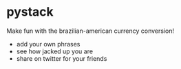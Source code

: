 pystack
======

Make fun with the brazilian-american currency conversion!


* add your own phrases
* see how jacked up you are
* share on twitter for your friends

